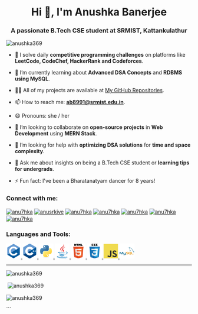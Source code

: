 <h1 align="center">Hi 👋, I'm Anushka Banerjee </h1>
<h3 align="center">A passionate B.Tech CSE student at SRMIST, Kattankulathur </h3>

<p align="left"> <img src="https://komarev.com/ghpvc/?username=anushka369&label=Profile%20views&color=0e75b6&style=flat" alt="anushka369" /> </p>

- 🔭 I solve daily **competitive programming challenges** on platforms like **LeetCode, CodeChef, HackerRank and Codeforces**.

- 🌱 I’m currently learning about **Advanced DSA Concepts** and **RDBMS using MySQL**.

- 👩‍💻 All of my projects are available at [My GitHub Repositories](https://www.github.com/anushka369/).

- 📫 How to reach me: **ab8991@srmist.edu.in**.
  
- 😄 Pronouns: she / her
  
- 👯 I’m looking to collaborate on **open-source projects** in **Web Development** using **MERN Stack**.

- 🤔 I’m looking for help with **optimizing DSA solutions** for **time and space complexity**.

- 💬 Ask me about insights on being a B.Tech CSE student or **learning tips for undergrads**.

- ⚡ Fun fact: I've been a Bharatanatyam dancer for 8 years!

<h3 align="left">Connect with me:</h3>
<p align="left">
<a href="https://www.linkedin.com/in/anu7hka/" target="blank"><img align="center" src="https://raw.githubusercontent.com/rahuldkjain/github-profile-readme-generator/master/src/images/icons/Social/linked-in-alt.svg" alt="anu7hka" height="30" width="40" /></a>
<a href="https://www.instagram.com/anusrkive/" target="blank"><img align="center" src="https://raw.githubusercontent.com/rahuldkjain/github-profile-readme-generator/master/src/images/icons/Social/instagram.svg" alt="anusrkive" height="30" width="40" /></a>
<a href="https://www.codechef.com/anu7hka/" target="blank"><img align="center" src="https://cdn.jsdelivr.net/npm/simple-icons@3.1.0/icons/codechef.svg" alt="anu7hka" height="30" width="40" /></a>
<a href="https://www.leetcode.com/anu7hka/" target="blank"><img align="center" src="https://raw.githubusercontent.com/rahuldkjain/github-profile-readme-generator/master/src/images/icons/Social/leet-code.svg" alt="anu7hka" height="30" width="40" /></a>
<a href="https://www.geeksforgeeks.com/anu7hka/" target="blank"><img align="center" src="https://cdn.jsdelivr.net/npm/simple-icons@3.1.0/icons/geeksforgeeks.svg" alt="anu7hka" height="30" width="40" /></a>
<a href="https://www.hackerrank.com/anu7hka/" target="blank"><img align="center" src="https://raw.githubusercontent.com/rahuldkjain/github-profile-readme-generator/master/src/images/icons/Social/hackerrank.svg" alt="anu7hka" height="30" width="40" /></a>
<a href="https://www.codolio.com/profile/anu7hka/" target="blank"><img align="center" src="https://cdn.jsdelivr.net/npm/simple-icons@3.1.0/icons/webmoney.svg" alt="anu7hka" height="30" width="40" /></a>
</p>

<h3 align="left">Languages and Tools:</h3>
<p align="left">
<a href="https://www.cprogramming.com/" target="_blank" rel="noreferrer"> <img src="https://raw.githubusercontent.com/devicons/devicon/master/icons/c/c-original.svg" alt="c" width="40" height="40"/> </a>
<a href="https://www.w3schools.com/cpp/" target="_blank" rel="noreferrer"> <img src="https://raw.githubusercontent.com/devicons/devicon/master/icons/cplusplus/cplusplus-original.svg" alt="cplusplus" width="40" height="40"/> </a>
<a href="https://www.python.org" target="_blank" rel="noreferrer"> <img src="https://raw.githubusercontent.com/devicons/devicon/master/icons/python/python-original.svg" alt="python" width="40" height="40"/> </a>
<a href="https://www.java.com" target="_blank" rel="noreferrer"> <img src="https://raw.githubusercontent.com/devicons/devicon/master/icons/java/java-original.svg" alt="java" width="40" height="40"/> </a>
<a href="https://www.w3.org/html/" target="_blank" rel="noreferrer"> <img src="https://raw.githubusercontent.com/devicons/devicon/master/icons/html5/html5-original-wordmark.svg" alt="html5" width="40" height="40"/> </a>
<a href="https://www.w3schools.com/css/" target="_blank" rel="noreferrer"> <img src="https://raw.githubusercontent.com/devicons/devicon/master/icons/css3/css3-original-wordmark.svg" alt="css3" width="40" height="40"/> </a>
<a href="https://developer.mozilla.org/en-US/docs/Web/JavaScript" target="_blank" rel="noreferrer"> <img src="https://raw.githubusercontent.com/devicons/devicon/master/icons/javascript/javascript-original.svg" alt="javascript" width="40" height="40"/> </a>
<a href="https://www.mysql.com/" target="_blank" rel="noreferrer"> <img src="https://raw.githubusercontent.com/devicons/devicon/master/icons/mysql/mysql-original-wordmark.svg" alt="mysql" width="40" height="40"/> </a>
</p>

---

<p align="left">
  <img src="https://github-readme-stats.vercel.app/api/top-langs?username=anushka369&show_icons=true&locale=en&layout=compact" alt="anushka369" />
</p>

<p>&nbsp;<img align="center" src="https://github-readme-stats.vercel.app/api?username=anushka369&show_icons=true&locale=en" alt="anushka369" /></p>

<p><img align="center" src="https://github-readme-streak-stats.herokuapp.com/?user=anushka369&" alt="anushka369" /></p>
```
